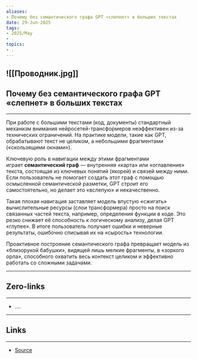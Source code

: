 ```yaml
---
aliases: 
- Почему без семантического графа GPT «слепнет» в больших текстах 
date: 29-Jun-2025
tags:
- 2025/May
- .
topics:
- .
---
```

![[Проводник.jpg]]
-----
##  Почему без семантического графа GPT «слепнет» в больших текстах 
-----
При работе с большими текстами (код, документы) стандартный механизм внимания нейросетей-трансформеров неэффективен из-за технических ограничений. На практике модели, такие как GPT, обрабатывают текст не целиком, а небольшими фрагментами («скользящими окнами»).

Ключевую роль в навигации между этими фрагментами играет **семантический граф** — внутренняя «карта» или «оглавление» текста, состоящая из ключевых понятий (якорей) и связей между ними. Если пользователь не помогает создать этот граф с помощью осмысленной семантической разметки, GPT строит его самостоятельно, но делает это «вслепую» и некачественно.

Такая плохая навигация заставляет модель впустую «сжигать» вычислительные ресурсы (слои трансформера) просто на поиск связанных частей текста, например, определения функции в коде. Это резко снижает её способность к логическому анализу, делая GPT «глупее». В итоге пользователь получает ошибки и неверные результаты, ошибочно списывая их на «сырость» технологии.

Проактивное построение семантического графа превращает модель из «близорукой бабушки», видящей лишь мелкие фрагменты, в «зоркого орла», способного охватить весь контекст целиком и эффективно работать со сложными задачами.

---
## Zero-links
---
- ....

---
## Links
---
- [Source](https://t.me/turboproject/1643)